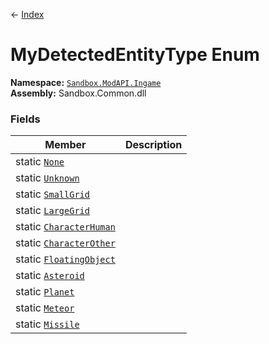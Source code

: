 ← [Index](index)
# MyDetectedEntityType Enum
**Namespace:** [`Sandbox.ModAPI.Ingame`](Sandbox.ModAPI.Ingame)  
**Assembly:** Sandbox.Common.dll  
### Fields
|Member|Description|
|---|---|
|static [`None`](Sandbox.ModAPI.Ingame.None)||
|static [`Unknown`](Sandbox.ModAPI.Ingame.Unknown)||
|static [`SmallGrid`](Sandbox.ModAPI.Ingame.SmallGrid)||
|static [`LargeGrid`](Sandbox.ModAPI.Ingame.LargeGrid)||
|static [`CharacterHuman`](Sandbox.ModAPI.Ingame.CharacterHuman)||
|static [`CharacterOther`](Sandbox.ModAPI.Ingame.CharacterOther)||
|static [`FloatingObject`](Sandbox.ModAPI.Ingame.FloatingObject)||
|static [`Asteroid`](Sandbox.ModAPI.Ingame.Asteroid)||
|static [`Planet`](Sandbox.ModAPI.Ingame.Planet)||
|static [`Meteor`](Sandbox.ModAPI.Ingame.Meteor)||
|static [`Missile`](Sandbox.ModAPI.Ingame.Missile)||
